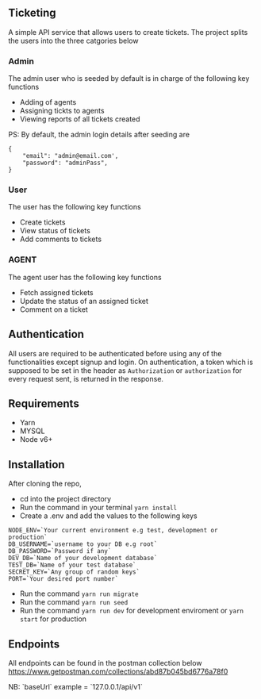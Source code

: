 ## Ticketing

A simple API service that allows users to create tickets. The project splits the users into the three catgories below

### Admin

The admin user who is seeded by default is in charge of the following key functions
* Adding of agents
* Assigning tickts to agents
* Viewing reports of all tickets created

PS: By default, the admin login details after seeding are
```
{
    "email": "admin@email.com',
    "password": "adminPass",
}
```
### User

The user has the following key functions
* Create tickets
* View status of tickets
* Add comments to tickets

### AGENT

The agent user has the following key functions
* Fetch assigned tickets
* Update the status of an assigned ticket
* Comment on a ticket

## Authentication
All users are required to be authenticated before using any of the functionalities except signup and login.
On authentication, a token which is supposed to be set in the header as `Authorization` or `authorization` for every request sent, is returned in the response.

## Requirements
* Yarn
* MYSQL
* Node v6+

## Installation
After cloning the repo,
* cd into the project directory
* Run the command in your terminal `yarn install`
* Create a .env and add the values to the following keys
```
NODE_ENV=`Your current environment e.g test, development or production`
DB_USERNAME=`username to your DB e.g root`
DB_PASSWORD=`Password if any`
DEV_DB=`Name of your development database`
TEST_DB=`Name of your test database`
SECRET_KEY=`Any group of random keys`
PORT=`Your desired port number`
```
* Run the command `yarn run migrate`
* Run the command `yarn run seed`
* Run the command `yarn run dev` for development enviroment or `yarn start` for production

## Endpoints
All endpoints can be found in the postman collection below
https://www.getpostman.com/collections/abd87b045bd6776a78f0
<p/>
NB: `baseUrl` example = `127.0.0.1/api/v1`
